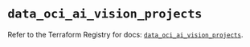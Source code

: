 # `data_oci_ai_vision_projects`

Refer to the Terraform Registry for docs: [`data_oci_ai_vision_projects`](https://registry.terraform.io/providers/oracle/oci/6.37.0/docs/data-sources/ai_vision_projects).
